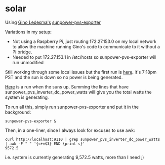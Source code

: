 # solar
Using [Gino Ledesma's](https://github.com/ginoledesma/) [sunpower-pvs-exporter](https://github.com/ginoledesma/sunpower-pvs-exporter)

Variations in my setup:
- Not using a Raspberry Pi, just routing 172.27.153.0 on my local network to allow the machine running Gino's code to communicate to it without a Pi bridge.
- Needed to put 172.27.153.1 in /etc/hosts so sunpower-pvs-exporter will run unmodified

Still working through some local issues but the first run is [here](https://github.com/hasherati/solar/blob/master/first-run).
It's 7:18pm PST and the sun is down so no power is being generated.

[Here](https://github.com/hasherati/solar/blob/master/second-run) is a run when the suns up.  Summing the lines that have sunpower_pvs_inverter_dc_power_watts will give you the total watts the system is generating.

To run all this, simply run sunpower-pvs-exporter and put it in the background:
```
sunpower-pvs-exporter &
```

Then, in a one-liner, since I always look for excuses to use awk:

```
curl http://localhost:9110 | grep sunpower_pvs_inverter_dc_power_watts | awk -F " " '{s+=$3} END {print s}'
9572.5
```

i.e. system is currently generating 9,572.5 watts, more than I need ;)
